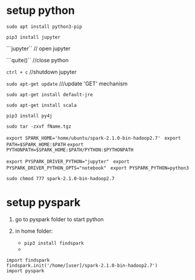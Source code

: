 # setup python
```sudo apt install python3-pip```

```pip3 install jupyter```

```jupyter``    // open jupyter

```quite()``    //close python

```ctrl + c```  //shutdown jupyter

```sudo apt-get update```   ///update 'GET' mechanism

```sudo apt-get install default-jre```

```sudo apt-get install scala```

```pip3 install py4j``` 

```sudo tar -zxvf fName.tgz```

```export SPARK_HOME='home/ubuntu/spark-2.1.0-bin-hadoop2.7' ```
```export PATH=$SPARK_HOME:$PATH```
```export PYTHONPATH=$SPARK_HOME:$PATH/PYTHON:$PYTHONPATH```

```export PYSPARK_DRIVER_PYTHON="jupyter" ```
```export PYSPARK_DRIVER_PYTHON_OPTS="notebook" ```
```export PYSPARK_PYTHON=python3 ```

```sudo chmod 777 spark-2.1.0-bin-hadoop2.7```

# setup pyspark
1. go to pyspark folder to start python

2. in home folder:
    - ```pip3 install findspark```
    - <!-- in Python -->
```
import findspark
findspark.init('/home/[user]/spark-2.1.0-bin-hadoop2.7')
import pyspark
```